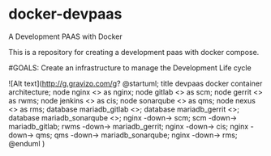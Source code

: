 # docker-devpaas
A Development PAAS with Docker

This is a repository for creating a development paas with docker compose.

#GOALS:
Create an infrastructure to manage the Development Life cycle

![Alt text](http://g.gravizo.com/g?
@startuml;
title devpaas docker container architecture;
node nginx <<docker container>> as nginx;
node gitlab <<docker container>> as scm;
node gerrit <<docker container>> as rwms;
node jenkins <<docker container>> as cis;
node sonarqube <<docker container>> as qms;
node nexus <<docker container>> as rms;
database mariadb_gitlab <<docker container>>;
database mariadb_gerrit <<docker container>>;
database mariadb_sonarqube <<docker container>>;
nginx -down-> scm;
scm -down-> mariadb_gitlab;
rwms -down-> mariadb_gerrit;
nginx -down-> cis;
nginx -down-> qms;
qms -down-> mariadb_sonarqube;
nginx -down-> rms;
@enduml
)
